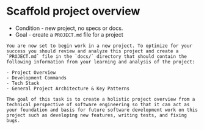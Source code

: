 # Scaffold project overview

- Condition - new project, no specs or docs.
- Goal - create a `PROJECT.md` file for a project

```plaintext
You are now set to begin work in a new project. To optimize for your success you should review and analyze this project and create a `PROJECT.md` file in the `docs/` directory that should contain the following information from your learning and analysis of the project:

- Project Overview
- Development Commands
- Tech Stack
- General Project Architecture & Key Patterns

The goal of this task is to create a holistic project overview from a technical perspective of software engineering so that it can act as your foundation and basis for future software development work on this project such as developing new features, writing tests, and fixing bugs.
```

